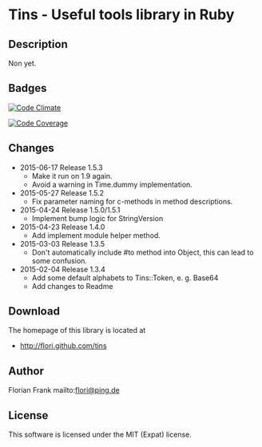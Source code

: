 # Tins - Useful tools library in Ruby

## Description

Non yet.

## Badges

[![Code Climate](https://codeclimate.com/github/flori/tins.png)](https://codeclimate.com/github/flori/tins)

[![Code Coverage](https://codeclimate.com/github/flori/tins/coverage.png)](https://codeclimate.com/github/flori/tins)

## Changes

* 2015-06-17 Release 1.5.3
  - Make it run on 1.9 again.
  - Avoid a warning in Time.dummy implementation.
* 2015-05-27 Release 1.5.2
  - Fix parameter naming for c-methods in method descriptions.
* 2015-04-24 Release 1.5.0/1.5.1
  - Implement bump logic for StringVersion
* 2015-04-23 Release 1.4.0
  - Add implement module helper method.
* 2015-03-03 Release 1.3.5
  - Don't automatically include #to method into Object, this can lead to some
    confusion.
* 2015-02-04 Release 1.3.4
  - Add some default alphabets to Tins::Token, e. g. Base64
  - Add changes to Readme

## Download

The homepage of this library is located at

* http://flori.github.com/tins

## Author

Florian Frank mailto:flori@ping.de

## License

This software is licensed under the MIT (Expat) license.
